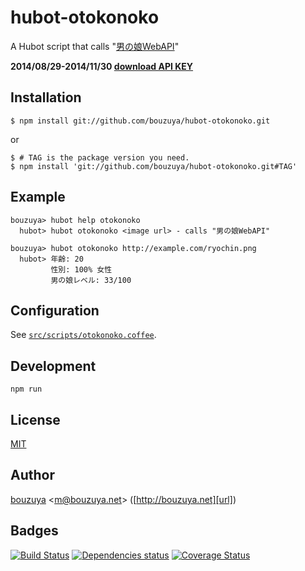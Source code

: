 # hubot-otokonoko

A Hubot script that calls "[男の娘WebAPI](https://pds.polestars.jp/contents/campaign.html)"

**2014/08/29-2014/11/30 [download API KEY](https://pds.polestars.jp/uploads/%E6%96%B0WebAPI%E4%BB%95%E6%A7%98%E6%9B%B8.zip)**

## Installation

    $ npm install git://github.com/bouzuya/hubot-otokonoko.git

or

    $ # TAG is the package version you need.
    $ npm install 'git://github.com/bouzuya/hubot-otokonoko.git#TAG'

## Example

    bouzuya> hubot help otokonoko
      hubot> hubot otokonoko <image url> - calls "男の娘WebAPI"

    bouzuya> hubot otokonoko http://example.com/ryochin.png
      hubot> 年齢: 20
             性別: 100% 女性
             男の娘レベル: 33/100

## Configuration

See [`src/scripts/otokonoko.coffee`](src/scripts/otokonoko.coffee).

## Development

`npm run`

## License

[MIT](LICENSE)

## Author

[bouzuya][user] &lt;[m@bouzuya.net][mail]&gt; ([http://bouzuya.net][url])

## Badges

[![Build Status][travis-badge]][travis]
[![Dependencies status][david-dm-badge]][david-dm]
[![Coverage Status][coveralls-badge]][coveralls]

[travis]: https://travis-ci.org/bouzuya/hubot-otokonoko
[travis-badge]: https://travis-ci.org/bouzuya/hubot-otokonoko.svg?branch=master
[david-dm]: https://david-dm.org/bouzuya/hubot-otokonoko
[david-dm-badge]: https://david-dm.org/bouzuya/hubot-otokonoko.png
[coveralls]: https://coveralls.io/r/bouzuya/hubot-otokonoko
[coveralls-badge]: https://img.shields.io/coveralls/bouzuya/hubot-otokonoko.svg
[user]: https://github.com/bouzuya
[mail]: mailto:m@bouzuya.net
[url]: http://bouzuya.net
